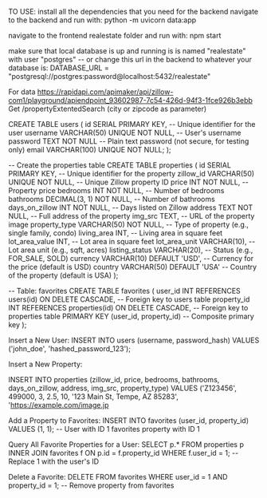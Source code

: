 TO USE:
install all the dependencies that you need for the backend
navigate to the backend and run with: 
python -m uvicorn data:app

navigate to the frontend realestate folder and run with:
npm start

make sure that local database is up and running is is named "realestate" with user "postgres" -- or change this url in the backend to whatever your database is: DATABASE_URL = "postgresql://postgres:password@localhost:5432/realestate"




For data https://rapidapi.com/apimaker/api/zillow-com1/playground/apiendpoint_93602987-7c54-426d-94f3-1fce926b3ebb
Get /propertyExtentedSearch (city or zipcode as parameter)



CREATE TABLE users (
    id SERIAL PRIMARY KEY,                 -- Unique identifier for the user
    username VARCHAR(50) UNIQUE NOT NULL, -- User's username
    password TEXT NOT NULL                 -- Plain text password (not secure, for testing only)
    email VARCHAR(100) UNIQUE NOT NULL;
);




-- Create the properties table
CREATE TABLE properties (
    id SERIAL PRIMARY KEY,                -- Unique identifier for the property
    zillow_id VARCHAR(50) UNIQUE NOT NULL, -- Unique Zillow property ID
    price INT NOT NULL,                   -- Property price
    bedrooms INT NOT NULL,                -- Number of bedrooms
    bathrooms DECIMAL(3, 1) NOT NULL,     -- Number of bathrooms
    days_on_zillow INT NOT NULL,          -- Days listed on Zillow
    address TEXT NOT NULL,                -- Full address of the property
    img_src TEXT,                         -- URL of the property image
    property_type VARCHAR(50) NOT NULL,   -- Type of property (e.g., single family, condo)
    living_area INT,                      -- Living area in square feet
    lot_area_value INT,                   -- Lot area in square feet
    lot_area_unit VARCHAR(10),            -- Lot area unit (e.g., sqft, acres)
    listing_status VARCHAR(20),           -- Status (e.g., FOR_SALE, SOLD)
    currency VARCHAR(10) DEFAULT 'USD',   -- Currency for the price (default is USD)
    country VARCHAR(50) DEFAULT 'USA'     -- Country of the property (default is USA)
);


-- Table: favorites
CREATE TABLE favorites (
    user_id INT REFERENCES users(id) ON DELETE CASCADE,    -- Foreign key to users table
    property_id INT REFERENCES properties(id) ON DELETE CASCADE, -- Foreign key to properties table
    PRIMARY KEY (user_id, property_id)                     -- Composite primary key
);


Insert a New User:
INSERT INTO users (username, password_hash)
VALUES ('john_doe', 'hashed_password_123');


Insert a New Property:

INSERT INTO properties (zillow_id, price, bedrooms, bathrooms, days_on_zillow, address, img_src, property_type)
VALUES ('Z123456', 499000, 3, 2.5, 10, '123 Main St, Tempe, AZ 85283', 'https://example.com/image.jp



Add a Property to Favorites:
INSERT INTO favorites (user_id, property_id)
VALUES (1, 1); -- User with ID 1 favorites property with ID 1


Query All Favorite Properties for a User:
SELECT p.* FROM properties p INNER JOIN favorites f ON p.id = f.property_id WHERE f.user_id = 1; -- Replace 1 with the user's ID


Delete a Favorite:
DELETE FROM favorites WHERE user_id = 1 AND property_id = 1; -- Remove property from favorites

